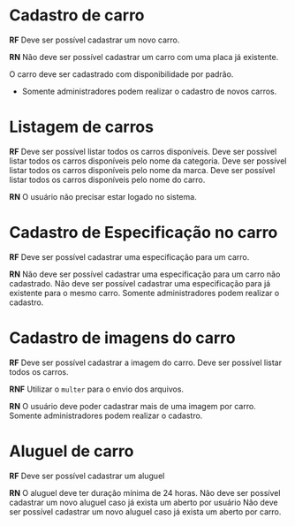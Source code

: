 # Cadastro de carro
**RF**
Deve ser possível cadastrar um novo carro.

**RN**
Não deve ser possível cadastrar um carro com uma placa já existente.
<!-- Não deve ser possível alterar a placa de um carro já cadastrado. -->
O carro deve ser cadastrado com disponibilidade por padrão.
* Somente administradores podem realizar o cadastro de novos carros.


# Listagem de carros
**RF**
Deve ser possível listar todos os carros disponíveis.
Deve ser possível listar todos os carros disponíveis pelo nome da categoria.
Deve ser possível listar todos os carros disponíveis pelo nome da marca.
Deve ser possível listar todos os carros disponíveis pelo nome do carro.

**RN**
O usuário não precisar estar logado no sistema.


# Cadastro de Especificação no carro

**RF**
Deve ser possível cadastrar uma especificação para um carro.
<!-- Deve ser possível listar todas as especificações.
Deve ser possível listar todas os carros. -->

**RN**
Não deve ser possível cadastrar uma especificação para um carro não cadastrado.
Não deve ser possível cadastrar uma especificação para já existente para o mesmo carro.
Somente administradores podem realizar o cadastro.


# Cadastro de imagens do carro
**RF**
Deve ser possível cadastrar a imagem do carro.
Deve ser possível listar todos os carros.

**RNF**
Utilizar o `multer` para o envio dos arquivos.

**RN**
O usuário deve poder cadastrar mais de uma imagem por carro.
Somente administradores podem realizar o cadastro.


# Aluguel de carro
**RF**
Deve ser possível cadastrar um aluguel

**RN**
O aluguel deve ter duração mínima de 24 horas.
Não deve ser possível cadastrar um novo aluguel caso já exista um aberto por usuário
Não deve ser possível cadastrar um novo aluguel caso já exista um aberto por carro.